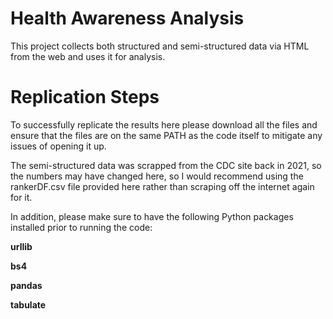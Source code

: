 # Health Awareness Analysis

This project collects both structured and semi-structured data via HTML from the web and uses it for analysis.


# Replication Steps

To successfully replicate the results here please download all the files and ensure that the files are on the same PATH as the code itself to mitigate any issues of opening it up.

The semi-structured data was scrapped from the CDC site back in 2021, so the numbers may have changed here, so I would recommend using the rankerDF.csv file provided here rather than scraping off the internet again for it.

In addition, please make sure to have the following Python packages installed prior to running the code:


**urllib**


**bs4**


**pandas**


**tabulate**

